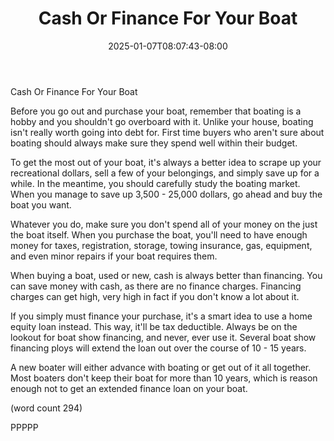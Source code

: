 ﻿---
title: "Cash Or Finance For Your Boat"
date: 2025-01-07T08:07:43-08:00
description: "Buying A Boat Tips for Web Success"
featured_image: "/images/Buying A Boat.jpg"
tags: ["Buying A Boat"]
---

Cash Or Finance For Your Boat

Before you go out and purchase your boat, remember
that boating is a hobby and you shouldn't go 
overboard with it.  Unlike your house, boating
isn't really worth going into debt for.  First 
time buyers who aren't sure about boating should
always make sure they spend well within their
budget.

To get the most out of your boat, it's always a
better idea to scrape up your recreational dollars,
sell a few of your belongings, and simply save up
for a while.  In the meantime, you should carefully
study the boating market.  When you manage to 
save up 3,500 - 25,000 dollars, go ahead and buy
the boat you want.

Whatever you do, make sure you don't spend all of
your money on the just the boat itself.  When you
purchase the boat, you'll need to have enough 
money for taxes, registration, storage, towing 
insurance, gas, equipment, and even minor repairs
if your boat requires them.

When buying a boat, used or new, cash is always
better than financing.  You can save money with 
cash, as there are no finance charges.  Financing
charges can get high, very high in fact if you 
don't know a lot about it.

If you simply must finance your purchase, it's a
smart idea to use a home equity loan instead.  This
way, it'll be tax deductible.  Always be on the
lookout for boat show financing, and never, ever
use it.  Several boat show financing ploys will
extend the loan out over the course of 10 - 15
years.

A new boater will either advance with boating or 
get out of it all together.  Most boaters don't keep
their boat for more than 10 years, which is reason
enough not to get an extended finance loan on your
boat.  

(word count 294)

PPPPP
